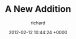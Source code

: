 ---
blog: richard
date: 2012-02-12 10:44:24 +0000
title: "A New Addition"
author: richard
permalink: /george/a-new-addition/
---